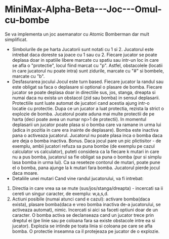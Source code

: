 # MiniMax-Alpha-Beta---Joc---Omul-cu-bombe

Se va implementa un joc asemanator cu Atomic Bomberman dar mult simplificat.

- Simbolurile de pe harta
Jucatorii sunt notati cu 1 si 2. Jucatorul este intrebat daca doreste sa joace cu 1 sau cu 2.
Fiecare jucator se poate deplasa doar in spatiile libere marcate cu spatiu sau intr-un loc in care se afla o
"protectie", locul fiind marcat cu "p". Astfel, obstacolele (locatii in care jucatorul nu poate intra) sunt zidurile,
marcate cu "#" si bombele, marcate cu "b".
- Desfasurarea jocului
Jocul este turn based. Fiecare jucator la randul sau este obligat sa faca o deplasare si optional o plasare de bomba.
Fiecare jucator se poate deplasa doar in directiile sus, jos, stanga, dreapta si numai daca nu exista un obstacol
(zid sau bomba) in sensul deplasarii. Protectiile sunt luate automat de jucatori cand acestia ajung intr-o locatie
cu protectie. Dupa ce un jucator a luat protectia, rezista la strict o explozie de bomba. Jucatorul poate aduna mai
multe protectii de pe harta (deci poate avea un numar np>1 de protectii).
In momentul deplasarii un jucator poate plasa si o bomba care va ramane in urma lui (adica in pozitia in care era
inainte de deplasare). Bomba este inactiva pana o activeaza jucatorul. Jucatorul nu poate plasa inca o bomba
daca are deja o bomba inactiva.
Bonus. Daca jocul pare un pic plictisitor - de exemplu, ambii jucatori refuza sa puna bombe (de exemplu pe cazul
calculator vs calculator), puteti considera ca la fiecare k mutari in care nu a pus bomba, jucatorul sa fie obligat sa
puna o bomba (pur si simplu lasa bomba in urma lui). Ca sa reseteze contorul de mutari, poate pune el o bomba,
pana ajunge la k mutari fara bomba.
Jucatorul pierde jocul daca moare.
- Detaliile unei mutari
Cand vine randul jucatorului, va fi intrebat:
1. Directia in care vrea sa se mute (sus/jos/stanga/dreapta) - incercati sa ii cereti un singur caracter, de exemplu:
w,a,s,d.
2. Actiuni posibile (numai atunci cand e cazul): activare bomba(daca exista), plasare bomba(daca e vreo bomba
inactiva de-a jucatorului, se activeaza automat), nimic. Incercati si aici sa faceti optiuni doar de un caracter.
O bomba activa se declanseaza cand un jucator trece prin dreptul ei (pe linie sau pe coloana fara sa existe
obstacole intre ea si jucator). Explozia se intinde pe toata linia si coloana pe care se afla bomba.
O protectie inseamna ca il protejeaza pe jucator de o explozie.
